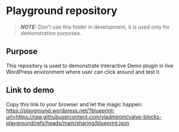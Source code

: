 # Playground repository

> **_NOTE:_**  Don't use this folder in development, it is used only for demonstration purposes.

## Purpose

This repository is used to demonstrate Interactive Demo plugin in live WordPress environment where user can click around and test it.

## Link to demo

Copy this link to your browser and let the magic happen: https://playground.wordpress.net/?blueprint-url=https://raw.githubusercontent.com/vladmirom/valve-blocks-playground/refs/heads/main/sharing/blueprint.json